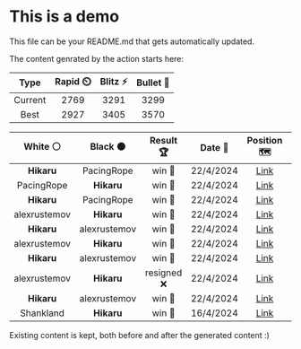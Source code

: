 # This is a demo

This file can be your README.md that gets automatically updated.

The content genrated by the action starts here:

<!--START_SECTION:chessStats-->
<!-- Automatically generated with https://github.com/Balastrong/chess-stats-action -->

| Type | Rapid ⏲️ | Blitz ⚡ | Bullet 🔫 |
|:---:|:---:|:---:|:---:|
| Current | 2769 | 3291 | 3299 |
| Best | 2927 | 3405 | 3570 |

| White ⚪ | Black ⚫ | Result 🏆 | Date 📅 | Position 🗺️ | Type 🕕 |
|:---:|:---:|:---:|:---:|:---:|:---:|
| **Hikaru** | PacingRope | win 🥇 | 22/4/2024 | <a href="http://www.ee.unb.ca/cgi-bin/tervo/fen.pl?select=8/8/2p5/7q/1kR2p2/2R2P2/4N3/5K2 b - -">Link</a> | Blitz |
| PacingRope | **Hikaru** | win 🥇 | 22/4/2024 | <a href="http://www.ee.unb.ca/cgi-bin/tervo/fen.pl?select=r2q1rk1/p3npbp/2n1p1p1/2pp4/3P1PB1/PPN1B3/6PP/R2Q1R1K w - -">Link</a> | Blitz |
| **Hikaru** | PacingRope | win 🥇 | 22/4/2024 | <a href="http://www.ee.unb.ca/cgi-bin/tervo/fen.pl?select=r2qk2r/pp3p1p/2p2nP1/3b1p2/1b1P1N2/2N1P3/PP3PP1/R2QKB1R b KQkq -">Link</a> | Blitz |
| alexrustemov | **Hikaru** | win 🥇 | 22/4/2024 | <a href="http://www.ee.unb.ca/cgi-bin/tervo/fen.pl?select=Q7/5pk1/6p1/1K3p2/N4P2/8/8/r6q w - -">Link</a> | Blitz |
| **Hikaru** | alexrustemov | win 🥇 | 22/4/2024 | <a href="http://www.ee.unb.ca/cgi-bin/tervo/fen.pl?select=R5k1/1p3rp1/4N2p/3p1p1P/1n1P4/1Pr1PK2/8/1B4R1 b - -">Link</a> | Blitz |
| alexrustemov | **Hikaru** | win 🥇 | 22/4/2024 | <a href="http://www.ee.unb.ca/cgi-bin/tervo/fen.pl?select=4r1k1/1b3p2/p6p/1p2qPr1/3R1Q2/6N1/PP3RPK/8 w - -">Link</a> | Blitz |
| **Hikaru** | alexrustemov | win 🥇 | 22/4/2024 | <a href="http://www.ee.unb.ca/cgi-bin/tervo/fen.pl?select=6R1/2k1r1p1/p4P2/PppnP3/2p3p1/2P3B1/2PK4/8 b - -">Link</a> | Blitz |
| alexrustemov | **Hikaru** | resigned ❌ | 22/4/2024 | <a href="http://www.ee.unb.ca/cgi-bin/tervo/fen.pl?select=4k3/6R1/1n1rPn2/p1N1K2p/P1B4P/1P6/8/8 b - -">Link</a> | Blitz |
| **Hikaru** | alexrustemov | win 🥇 | 22/4/2024 | <a href="http://www.ee.unb.ca/cgi-bin/tervo/fen.pl?select=8/8/8/1P1k1p1p/6pP/1K4P1/2R2P2/4r3 b - -">Link</a> | Blitz |
| Shankland | **Hikaru** | win 🥇 | 16/4/2024 | <a href="http://www.ee.unb.ca/cgi-bin/tervo/fen.pl?select=2r1b1k1/6p1/4pp1p/p1qp4/Q2P4/1P3P2/P3B1PP/6K1 w - -">Link</a> | Blitz |

<!--END_SECTION:chessStats-->

Existing content is kept, both before and after the generated content :)
